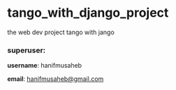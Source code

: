 # tango_with_django_project
the web dev project tango with jango


### superuser:
**username**: hanifmusaheb

**email**: hanifmusaheb@gmail.com

